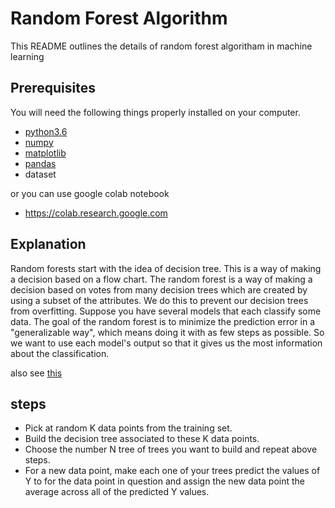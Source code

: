 # Random Forest Algorithm

This README outlines the details of random forest algoritham in machine learning

## Prerequisites

You will need the following things properly installed on your computer.

* [python3.6](https://www.python.org/downloads/)
* [numpy](https://numpy.org/)
* [matplotlib](https://matplotlib.org/) 
* [pandas](https://pandas.pydata.org/)
* dataset 

or you can use google colab notebook
* https://colab.research.google.com

## Explanation
Random forests start with the idea of decision tree. This is a way of making a decision based on a flow chart. The random forest is a way of making a decision based on votes from many decision trees which are created by using a subset of the attributes. We do this to prevent our decision trees from overfitting.
Suppose you have several models that each classify some data. The goal of the random forest is to minimize the prediction error in a "generalizable way", which means doing it with as few steps as possible. So we want to use each model's output so that it gives us the most information about the classification.

also see [this](https://www.youtube.com/watch?v=i8D90DkCLhI)

## steps
* Pick at random K data points from the training set.
* Build the decision tree associated to these K data points.
* Choose the number N tree of trees you want to build and repeat above steps.
* For a new data point, make each one of your trees predict the values of Y to for the data point in question and assign the new data point the average across all of the predicted Y values.
